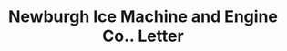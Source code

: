 ---
doi: 10.7916/D8BS04D3
date_other: '1901'
date_other_textual: '1901'
form: correspondence
genre:
- Letters (correspondence)
name:
- Newburgh Ice Machine and Engine Co.
object_in_context_url: https://biggert.cul.columbia.edu/items/view/ave_biggert_01907
subject_hierarchical_geographic:
- Newburgh, New York, United States
subject_name:
- Newburgh Ice Machine and Engine Co.
title: Newburgh Ice Machine and Engine Co.. Letter
sort_title: Newburgh Ice Machine and Engine Co.. Letter
call_number: ave_biggert_01907
coordinates:
- 41.51972222222222,-74.0213888888889
pid: ave_biggert_01907
identifiers: ave_biggert_01907
thumbnail: https://derivativo-1.library.columbia.edu/iiif/2/ldpd:490689/full/!256,256/0/native.jpg
permalink: /biggert/ave_biggert_01907/
layout: iiif-image-page
---